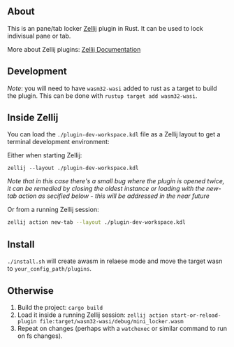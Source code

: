 ## About

This is an pane/tab locker [Zellij][zellij] plugin in Rust. It can be used to lock indivisual pane or tab.

More about Zellij plugins: [Zellij Documentation][docs]

[zellij]: https://github.com/zellij-org/zellij
[docs]: https://zellij.dev/documentation/plugins.html

## Development

*Note*: you will need to have `wasm32-wasi` added to rust as a target to build the plugin. This can be done with `rustup target add wasm32-wasi`.

## Inside Zellij

You can load the `./plugin-dev-workspace.kdl` file as a Zellij layout to get a terminal development environment:

Either when starting Zellij:
```
zellij --layout ./plugin-dev-workspace.kdl
```
*Note that in this case there's a small bug where the plugin is opened twice, it can be remedied by closing the oldest instance or loading with the new-tab action as secified below - this will be addressed in the near future*

Or from a running Zellij session:
```bash
zellij action new-tab --layout ./plugin-dev-workspace.kdl
```

## Install
`./install.sh` will create awasm in relaese mode and move the target wasn to `your_config_path/plugins`.

## Otherwise

1. Build the project: `cargo build`
2. Load it inside a running Zellij session: `zellij action start-or-reload-plugin file:target/wasm32-wasi/debug/mini_locker.wasm`
3. Repeat on changes (perhaps with a `watchexec` or similar command to run on fs changes).

